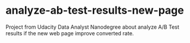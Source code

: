 # analyze-ab-test-results-new-page
Project from Udacity Data Analyst Nanodegree about analyze A/B Test results if the new web page improve converted rate.
